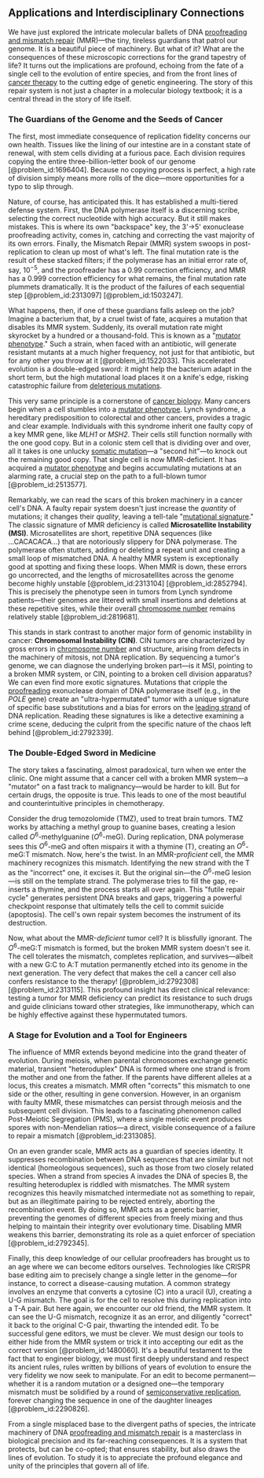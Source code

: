## Applications and Interdisciplinary Connections

We have just explored the intricate molecular ballets of DNA [proofreading and mismatch repair](@article_id:165530) (MMR)—the tiny, tireless guardians that patrol our genome. It is a beautiful piece of machinery. But what of it? What are the consequences of these microscopic corrections for the grand tapestry of life? It turns out the implications are profound, echoing from the fate of a single cell to the evolution of entire species, and from the front lines of [cancer therapy](@article_id:138543) to the cutting edge of genetic engineering. The story of this repair system is not just a chapter in a molecular biology textbook; it is a central thread in the story of life itself.

### The Guardians of the Genome and the Seeds of Cancer

The first, most immediate consequence of replication fidelity concerns our own health. Tissues like the lining of our intestine are in a constant state of renewal, with stem cells dividing at a furious pace. Each division requires copying the entire three-billion-letter book of our genome [@problem_id:1696404]. Because no copying process is perfect, a high rate of division simply means more rolls of the dice—more opportunities for a typo to slip through.

Nature, of course, has anticipated this. It has established a multi-tiered defense system. First, the DNA polymerase itself is a discerning scribe, selecting the correct nucleotide with high accuracy. But it still makes mistakes. This is where its own "backspace" key, the 3'→5' exonuclease proofreading activity, comes in, catching and correcting the vast majority of its own errors. Finally, the Mismatch Repair (MMR) system swoops in post-replication to clean up most of what's left. The final mutation rate is the result of these stacked filters; if the polymerase has an initial error rate of, say, $10^{-5}$, and the proofreader has a $0.99$ correction efficiency, and MMR has a $0.999$ correction efficiency for what remains, the final mutation rate plummets dramatically. It is the product of the failures of each sequential step [@problem_id:2313097] [@problem_id:1503247].

What happens, then, if one of these guardians falls asleep on the job? Imagine a bacterium that, by a cruel twist of fate, acquires a mutation that disables its MMR system. Suddenly, its overall mutation rate might skyrocket by a hundred or a thousand-fold. This is known as a "[mutator phenotype](@article_id:149951)." Such a strain, when faced with an antibiotic, will generate resistant mutants at a much higher frequency, not just for that antibiotic, but for any other you throw at it [@problem_id:1522033]. This accelerated evolution is a double-edged sword: it might help the bacterium adapt in the short term, but the high mutational load places it on a knife's edge, risking catastrophic failure from [deleterious mutations](@article_id:175124).

This very same principle is a cornerstone of [cancer biology](@article_id:147955). Many cancers begin when a cell stumbles into a [mutator phenotype](@article_id:149951). Lynch syndrome, a hereditary predisposition to colorectal and other cancers, provides a tragic and clear example. Individuals with this syndrome inherit one faulty copy of a key MMR gene, like *MLH1* or *MSH2*. Their cells still function normally with the one good copy. But in a colonic stem cell that is dividing over and over, all it takes is one unlucky [somatic mutation](@article_id:275611)—a "second hit"—to knock out the remaining good copy. That single cell is now MMR-deficient. It has acquired a [mutator phenotype](@article_id:149951) and begins accumulating mutations at an alarming rate, a crucial step on the path to a full-blown tumor [@problem_id:2513577].

Remarkably, we can read the scars of this broken machinery in a cancer cell's DNA. A faulty repair system doesn't just increase the *quantity* of mutations; it changes their *quality*, leaving a tell-tale "[mutational signature](@article_id:168980)." The classic signature of MMR deficiency is called **Microsatellite Instability (MSI)**. Microsatellites are short, repetitive DNA sequences (like ...CACACACA...) that are notoriously slippery for DNA polymerase. The polymerase often stutters, adding or deleting a repeat unit and creating a small loop of mismatched DNA. A healthy MMR system is exceptionally good at spotting and fixing these loops. When MMR is down, these errors go uncorrected, and the lengths of microsatellites across the genome become highly unstable [@problem_id:2313104] [@problem_id:2852794]. This is precisely the phenotype seen in tumors from Lynch syndrome patients—their genomes are littered with small insertions and deletions at these repetitive sites, while their overall [chromosome number](@article_id:144272) remains relatively stable [@problem_id:2819681].

This stands in stark contrast to another major form of genomic instability in cancer: **Chromosomal Instability (CIN)**. CIN tumors are characterized by gross errors in [chromosome number](@article_id:144272) and structure, arising from defects in the machinery of mitosis, not DNA replication. By sequencing a tumor's genome, we can diagnose the underlying broken part—is it MSI, pointing to a broken MMR system, or CIN, pointing to a broken cell division apparatus? We can even find more exotic signatures. Mutations that cripple the [proofreading](@article_id:273183) exonuclease domain of DNA polymerase itself (e.g., in the *POLE* gene) create an "ultra-hypermutated" tumor with a unique signature of specific base substitutions and a bias for errors on the [leading strand](@article_id:273872) of DNA replication. Reading these signatures is like a detective examining a crime scene, deducing the culprit from the specific nature of the chaos left behind [@problem_id:2792339].

### The Double-Edged Sword in Medicine

The story takes a fascinating, almost paradoxical, turn when we enter the clinic. One might assume that a cancer cell with a broken MMR system—a "mutator" on a fast track to malignancy—would be harder to kill. But for certain drugs, the opposite is true. This leads to one of the most beautiful and counterintuitive principles in chemotherapy.

Consider the drug temozolomide (TMZ), used to treat brain tumors. TMZ works by attaching a methyl group to guanine bases, creating a lesion called $O^6$-methylguanine ($O^6$-meG). During replication, DNA polymerase sees this $O^6$-meG and often mispairs it with a thymine (T), creating an $O^6$-meG:T mismatch. Now, here's the twist. In an MMR-*proficient* cell, the MMR machinery recognizes this mismatch. Identifying the new strand with the T as the "incorrect" one, it excises it. But the original sin—the $O^6$-meG lesion—is still on the template strand. The polymerase tries to fill the gap, re-inserts a thymine, and the process starts all over again. This "futile repair cycle" generates persistent DNA breaks and gaps, triggering a powerful checkpoint response that ultimately tells the cell to commit suicide (apoptosis). The cell's own repair system becomes the instrument of its destruction.

Now, what about the MMR-*deficient* tumor cell? It is blissfully ignorant. The $O^6$-meG:T mismatch is formed, but the broken MMR system doesn't see it. The cell tolerates the mismatch, completes replication, and survives—albeit with a new G:C to A:T mutation permanently etched into its genome in the next generation. The very defect that makes the cell a cancer cell also confers resistance to the therapy! [@problem_id:2792308] [@problem_id:2313115]. This profound insight has direct clinical relevance: testing a tumor for MMR deficiency can predict its resistance to such drugs and guide clinicians toward other strategies, like immunotherapy, which can be highly effective against these hypermutated tumors.

### A Stage for Evolution and a Tool for Engineers

The influence of MMR extends beyond medicine into the grand theater of evolution. During meiosis, when parental chromosomes exchange genetic material, transient "heteroduplex" DNA is formed where one strand is from the mother and one from the father. If the parents have different alleles at a locus, this creates a mismatch. MMR often "corrects" this mismatch to one side or the other, resulting in gene conversion. However, in an organism with faulty MMR, these mismatches can persist through meiosis and the subsequent cell division. This leads to a fascinating phenomenon called Post-Meiotic Segregation (PMS), where a single meiotic event produces spores with non-Mendelian ratios—a direct, visible consequence of a failure to repair a mismatch [@problem_id:2313085].

On an even grander scale, MMR acts as a guardian of species identity. It suppresses recombination between DNA sequences that are similar but not identical (homeologous sequences), such as those from two closely related species. When a strand from species A invades the DNA of species B, the resulting heteroduplex is riddled with mismatches. The MMR system recognizes this heavily mismatched intermediate not as something to repair, but as an illegitimate pairing to be rejected entirely, aborting the recombination event. By doing so, MMR acts as a genetic barrier, preventing the genomes of different species from freely mixing and thus helping to maintain their integrity over evolutionary time. Disabling MMR weakens this barrier, demonstrating its role as a quiet enforcer of speciation [@problem_id:2792345].

Finally, this deep knowledge of our cellular proofreaders has brought us to an age where we can become editors ourselves. Technologies like CRISPR base editing aim to precisely change a single letter in the genome—for instance, to correct a disease-causing mutation. A common strategy involves an enzyme that converts a cytosine (C) into a uracil (U), creating a U-G mismatch. The goal is for the cell to resolve this during replication into a T-A pair. But here again, we encounter our old friend, the MMR system. It can see the U-G mismatch, recognize it as an error, and diligently "correct" it back to the original C-G pair, thwarting the intended edit. To be successful gene editors, we must be clever. We must design our tools to either hide from the MMR system or trick it into accepting our edit as the correct version [@problem_id:1480060]. It's a beautiful testament to the fact that to engineer biology, we must first deeply understand and respect its ancient rules, rules written by billions of years of evolution to ensure the very fidelity we now seek to manipulate. For an edit to become permanent—whether it is a random mutation or a designed one—the temporary mismatch must be solidified by a round of [semiconservative replication](@article_id:136370), forever changing the sequence in one of the daughter lineages [@problem_id:2290826].

From a single misplaced base to the divergent paths of species, the intricate machinery of DNA [proofreading and mismatch repair](@article_id:165530) is a masterclass in biological precision and its far-reaching consequences. It is a system that protects, but can be co-opted; that ensures stability, but also draws the lines of evolution. To study it is to appreciate the profound elegance and unity of the principles that govern all of life.